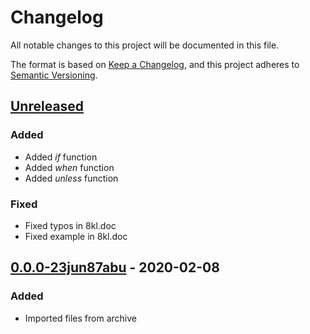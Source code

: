 # Changelog
All notable changes to this project will be documented in this file.

The format is based on [Keep a Changelog](https://keepachangelog.com/en/1.0.0/),
and this project adheres to [Semantic Versioning](https://semver.org/spec/v2.0.0.html).


## [Unreleased]

### Added
- Added *if* function
- Added *when* function
- Added *unless* function

### Fixed
- Fixed typos in 8kl.doc
- Fixed example in 8kl.doc


## [0.0.0-23jun87abu] - 2020-02-08

### Added
- Imported files from archive


[Unreleased]: https://github.com/jonruttan/8k-lisp/compare/v0.0.0-23jun87abu...HEAD
[0.0.0-23jun87abu]: https://github.com/jonruttan/8k-lisp/releases/tag/v0.0.0-23jun87abu

